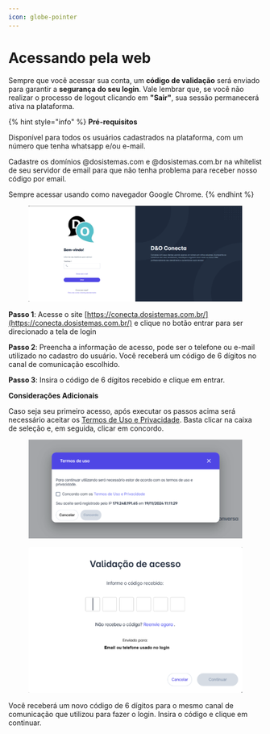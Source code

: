 ```yaml
---
icon: globe-pointer
---
```


# Acessando pela web

Sempre que você acessar sua conta, um **código de validação** será enviado para garantir a **segurança do seu login**. Vale lembrar que, se você não realizar o processo de logout clicando em **"Sair"**, sua sessão permanecerá ativa na plataforma.&#x20;

&#x20;

{% hint style="info" %}
**Pré-requisitos**

Disponível para todos os usuários cadastrados na plataforma, com um número que tenha whatsapp e/ou e-mail.

Cadastre os domínios @dosistemas.com e @dosistemas.com.br na whitelist de seu servidor de email para que não tenha problema para receber nosso código por email.

Sempre acessar usando como navegador Google Chrome.
{% endhint %}

<figure><img src="../../.gitbook/assets/tela conecta (1).png" alt=""><figcaption></figcaption></figure>

**Passo 1**: Acesse o site [https://conecta.dosistemas.com.br/](https://conecta.dosistemas.com.br/) e clique no botão entrar para ser direcionado a tela de login

**Passo 2**: Preencha a informação de acesso, pode ser o telefone ou e-mail utilizado no cadastro do usuário. Você receberá um código de 6 dígitos no canal de comunicação escolhido.

**Passo 3**: Insira o código de 6 dígitos recebido e clique em entrar.

**Considerações Adicionais**

Caso seja seu primeiro acesso, após executar os passos acima será necessário aceitar os [Termos de Uso e Privacidade](https://web.helena.run/terms). Basta clicar na caixa de seleção e, em seguida, clicar em concordo.

<figure><img src="../../.gitbook/assets/image (64).png" alt=""><figcaption></figcaption></figure>

<figure><img src="../../.gitbook/assets/image (65).png" alt=""><figcaption></figcaption></figure>

Você receberá um novo código de 6 dígitos para o mesmo canal de comunicação que utilizou para fazer o login. Insira o código e clique em continuar.
